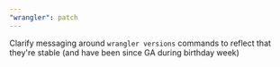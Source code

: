```yaml
---
"wrangler": patch
---
```


Clarify messaging around `wrangler versions` commands to reflect that they're stable (and have been since GA during birthday week)
